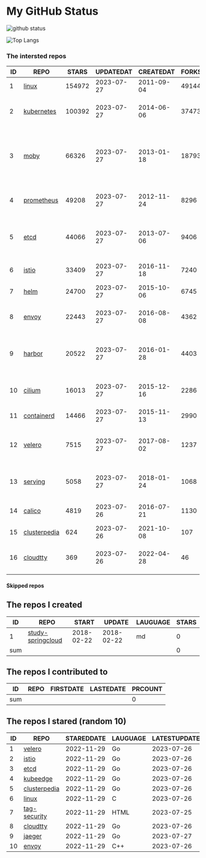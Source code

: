 # My GitHub Status

<img src="https://github-readme-stats-1.yihong0618.vercel.app/api?username=daoqingniu&show_icons=true&&&hide_title=true&count_private=true" alt="github status" />

![Top Langs](https://github-readme-stats-1.yihong0618.vercel.app/api/top-langs/?username=daoqingniu&layout=compact)

<!--START_SECTION:github_repos-->
### The intersted repos
| ID |                              REPO                               | STARS  | UPDATEDAT  | CREATEDAT  | FORKSCOUNT |                                              DESCRIPTIONS                                              |
|----|-----------------------------------------------------------------|--------|------------|------------|------------|--------------------------------------------------------------------------------------------------------|
|  1 | [linux](https://github.com/torvalds/linux)                      | 154972 | 2023-07-27 | 2011-09-04 |      49144 | Linux kernel source tree                                                                               |
|  2 | [kubernetes](https://github.com/kubernetes/kubernetes)          | 100392 | 2023-07-27 | 2014-06-06 |      37473 | Production-Grade Container Scheduling and Management                                                   |
|  3 | [moby](https://github.com/moby/moby)                            |  66326 | 2023-07-27 | 2013-01-18 |      18793 | Moby Project - a collaborative project for the container ecosystem to assemble container-based systems |
|  4 | [prometheus](https://github.com/prometheus/prometheus)          |  49208 | 2023-07-27 | 2012-11-24 |       8296 | The Prometheus monitoring system and time series database.                                             |
|  5 | [etcd](https://github.com/etcd-io/etcd)                         |  44066 | 2023-07-27 | 2013-07-06 |       9406 | Distributed reliable key-value store for the most critical data of a distributed system                |
|  6 | [istio](https://github.com/istio/istio)                         |  33409 | 2023-07-27 | 2016-11-18 |       7240 | Connect, secure, control, and observe services.                                                        |
|  7 | [helm](https://github.com/helm/helm)                            |  24700 | 2023-07-27 | 2015-10-06 |       6745 | The Kubernetes Package Manager                                                                         |
|  8 | [envoy](https://github.com/envoyproxy/envoy)                    |  22443 | 2023-07-27 | 2016-08-08 |       4362 | Cloud-native high-performance edge/middle/service proxy                                                |
|  9 | [harbor](https://github.com/goharbor/harbor)                    |  20522 | 2023-07-27 | 2016-01-28 |       4403 | An open source trusted cloud native registry project that stores, signs, and scans content.            |
| 10 | [cilium](https://github.com/cilium/cilium)                      |  16013 | 2023-07-27 | 2015-12-16 |       2286 | eBPF-based Networking, Security, and Observability                                                     |
| 11 | [containerd](https://github.com/containerd/containerd)          |  14466 | 2023-07-27 | 2015-11-13 |       2990 | An open and reliable container runtime                                                                 |
| 12 | [velero](https://github.com/vmware-tanzu/velero)                |   7515 | 2023-07-27 | 2017-08-02 |       1237 | Backup and migrate Kubernetes applications and their persistent volumes                                |
| 13 | [serving](https://github.com/knative/serving)                   |   5058 | 2023-07-27 | 2018-01-24 |       1068 | Kubernetes-based, scale-to-zero, request-driven compute                                                |
| 14 | [calico](https://github.com/projectcalico/calico)               |   4819 | 2023-07-26 | 2016-07-21 |       1130 | Cloud native networking and network security                                                           |
| 15 | [clusterpedia](https://github.com/clusterpedia-io/clusterpedia) |    624 | 2023-07-26 | 2021-10-08 |        107 | The Encyclopedia of Kubernetes clusters                                                                |
| 16 | [cloudtty](https://github.com/cloudtty/cloudtty)                |    369 | 2023-07-26 | 2022-04-28 |         46 | A Friendly Kubernetes CloudShell (Web Terminal) !                                                      |



#### Skipped repos
<!--END_SECTION:github_repos-->

<!--START_SECTION:my_github-->
## The repos I created
| ID  |                                 REPO                                 |   START    |   UPDATE   | LAUGUAGE | STARS |
|-----|----------------------------------------------------------------------|------------|------------|----------|-------|
|   1 | [study-springcloud](https://github.com/daoqingniu/study-springcloud) | 2018-02-22 | 2018-02-22 | md       |     0 |
| sum |                                                                      |            |            |          |     0 |

## The repos I contributed to
| ID  | REPO | FIRSTDATE | LASTEDATE | PRCOUNT |
|-----|------|-----------|-----------|---------|
| sum |      |           |           |       0 |

## The repos I stared (random 10)
| ID |                              REPO                               | STAREDDATE | LAUGUAGE | LATESTUPDATE |
|----|-----------------------------------------------------------------|------------|----------|--------------|
|  1 | [velero](https://github.com/vmware-tanzu/velero)                | 2022-11-29 | Go       | 2023-07-26   |
|  2 | [istio](https://github.com/istio/istio)                         | 2022-11-29 | Go       | 2023-07-26   |
|  3 | [etcd](https://github.com/etcd-io/etcd)                         | 2022-11-29 | Go       | 2023-07-26   |
|  4 | [kubeedge](https://github.com/kubeedge/kubeedge)                | 2022-11-29 | Go       | 2023-07-26   |
|  5 | [clusterpedia](https://github.com/clusterpedia-io/clusterpedia) | 2022-11-29 | Go       | 2023-07-26   |
|  6 | [linux](https://github.com/torvalds/linux)                      | 2022-11-29 | C        | 2023-07-26   |
|  7 | [tag-security](https://github.com/cncf/tag-security)            | 2022-11-29 | HTML     | 2023-07-25   |
|  8 | [cloudtty](https://github.com/cloudtty/cloudtty)                | 2022-11-29 | Go       | 2023-07-26   |
|  9 | [jaeger](https://github.com/jaegertracing/jaeger)               | 2022-11-29 | Go       | 2023-07-27   |
| 10 | [envoy](https://github.com/envoyproxy/envoy)                    | 2022-11-29 | C++      | 2023-07-26   |

<!--END_SECTION:my_github-->
